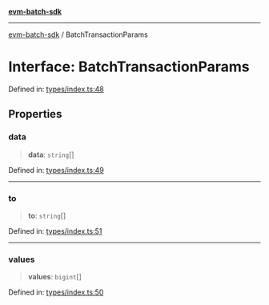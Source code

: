 [**evm-batch-sdk**](../README.md)

***

[evm-batch-sdk](../globals.md) / BatchTransactionParams

# Interface: BatchTransactionParams

Defined in: [types/index.ts:48](https://github.com/akasharora963/evm-batch-sdk/blob/194b75512cde76014240141cae8ca29b3a424770/src/types/index.ts#L48)

## Properties

### data

> **data**: `string`[]

Defined in: [types/index.ts:49](https://github.com/akasharora963/evm-batch-sdk/blob/194b75512cde76014240141cae8ca29b3a424770/src/types/index.ts#L49)

***

### to

> **to**: `string`[]

Defined in: [types/index.ts:51](https://github.com/akasharora963/evm-batch-sdk/blob/194b75512cde76014240141cae8ca29b3a424770/src/types/index.ts#L51)

***

### values

> **values**: `bigint`[]

Defined in: [types/index.ts:50](https://github.com/akasharora963/evm-batch-sdk/blob/194b75512cde76014240141cae8ca29b3a424770/src/types/index.ts#L50)
